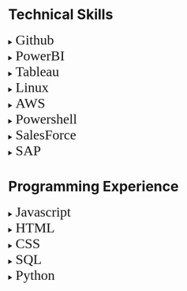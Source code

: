 # Technical Skills
<details>
<summary><span style="font-family:futura; font-size:2em;">Github</span></summary>
  
<img src="https://raw.githubusercontent.com/czehentner98/Technical-Skills-Resume/master/Screen%20Shot%202019-09-30%20at%208.49.46%20PM.png" alt="Day 1">

<img src="https://raw.githubusercontent.com/czehentner98/Technical-Skills-Resume/master/Screen%20Shot%202019-09-30%20at%208.50.11%20PM.png" alt="Day 1">

</details> 

<details>
<summary><span style="font-family:futura; font-size:2em;">PowerBI</span></summary>
  -
</details> 
<details>
<summary><span style="font-family:futura; font-size:2em;">Tableau</span></summary>
  - 
</details>  
<details>
<summary><span style="font-family:futura; font-size:2em;">Linux</span></summary>
  - 
</details>  
<details>
<summary><span style="font-family:futura; font-size:2em;">AWS</span></summary>
  -
</details> 
<details>
<summary><span style="font-family:futura; font-size:2em;">Powershell</span></summary>
  -
</details>
<details>
<summary><span style="font-family:futura; font-size:2em;">SalesForce</span></summary>
  -
</details>
<details>
<summary><span style="font-family:futura; font-size:2em;">SAP</span></summary>
  -
</details>
  
# Programming Experience
<details>
<summary><span style="font-family:futura; font-size:2em;">Javascript</span></summary>
  - 
</details>  
<details>
<summary><span style="font-family:futura; font-size:2em;">HTML</span></summary>
  -
</details> 
<details>
<summary><span style="font-family:futura; font-size:2em;">CSS</span></summary>
  -
</details>
<details>
<summary><span style="font-family:futura; font-size:2em;">SQL</span></summary>
  -
</details>
<details>
<summary><span style="font-family:futura; font-size:2em;">Python</span></summary>
  -
</details>
